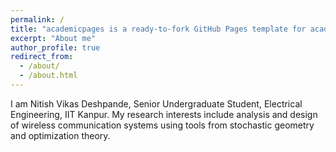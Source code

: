 ```yaml
---
permalink: /
title: "academicpages is a ready-to-fork GitHub Pages template for academic personal websites"
excerpt: "About me"
author_profile: true
redirect_from: 
  - /about/
  - /about.html
---
```


I am Nitish Vikas Deshpande, Senior Undergraduate Student, Electrical Engineering, IIT Kanpur.
My research interests include analysis and design of wireless communication systems using tools from stochastic geometry and optimization theory.





